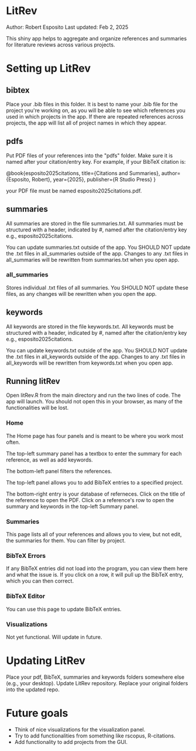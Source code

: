 # LitRev
Author: Robert Esposito
Last updated: Feb 2, 2025

This shiny app helps to aggregate and organize references and summaries for literature reviews across various projects.

# Setting up LitRev

## bibtex

Place your .bib files in this folder. It is best to name your .bib file for the project you're working on, as you will be able to see which references you used in which projects in the app. If there are repeated references across projects, the app will list all of project names in which they appear.

## pdfs

Put PDF files of your references into the "pdfs" folder. Make sure it is named after your citation/entry key. For example, if your BibTeX citation is:

@book{esposito2025citations,
  title={Citations and Summaries},
  author={Esposito, Robert},
  year={2025},
  publisher={R Studio Press}
}

your PDF file must be named esposito2025citations.pdf.

## summaries

All summaries are stored in the file summaries.txt. All summaries must be structured with a header, indicated by #, named after the citation/entry key e.g., esposito2025citations.

You can update summaries.txt outside of the app. You SHOULD NOT update the .txt files in all_summaries outside of the app. Changes to any .txt files in all_summaries will be rewritten from summaries.txt when you open app.

### all_summaries

Stores individual .txt files of all summaries. You SHOULD NOT update these files, as any changes will be rewritten when you open the app.

## keywords

All keywords are stored in the file keywords.txt. All keywords must be structured with a header, indicated by #, named after the citation/entry key e.g., esposito2025citations.

You can update keywords.txt outside of the app. You SHOULD NOT update the .txt files in all_keywords outside of the app. Changes to any .txt files in all_keywords will be rewritten from keywords.txt when you open app.

## Running litRev

Open litRev.R from the main directory and run the two lines of code. The app will launch. You should not open this in your browser, as many of the functionalities will be lost.

### Home

The Home page has four panels and is meant to be where you work most often.

The top-left summary panel has a textbox to enter the summary for each reference, as well as add keywords.

The bottom-left panel filters the references.

The top-left panel allows you to add BibTeX entries to a specified project.

The bottom-right entry is your database of referneces. Click on the title of the reference to open the PDF. Click on a reference's row to open the summary and keywords in the top-left Summary panel.

### Summaries

This page lists all of your references and allows you to view, but not edit, the summaries for them. You can filter by project.

### BibTeX Errors

If any BibTeX entries did not load into the program, you can view them here and what the issue is. If you click on a row, it will pull up the BibTeX entry, which you can then correct.

### BibTeX Editor

You can use this page to update BibTeX entries.

### Visualizations

Not yet functional. Will update in future.

# Updating LitRev

Place your pdf, BibTeX, summaries and keywords folders somewhere else (e.g., your desktop). Update LitRev repository. Replace your original folders into the updated repo.

# Future goals

- Think of nice visualizations for the visualization panel.
- Try to add functionalities from something like rscopus, R-citations.
- Add functionality to add projects from the GUI.